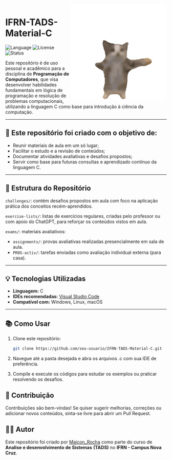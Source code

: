 <img src="image/happy-cat.gif" align="right" width="300">

# IFRN-TADS-Material-C

![Language](https://img.shields.io/badge/language-C-blue.svg)
![License](https://img.shields.io/badge/license-MIT-green.svg)
![Status](https://img.shields.io/badge/status-em%20desenvolvimento-yellow)

Este repositório é de uso pessoal e acadêmico para a disciplina de **Programação de Computadores**, que visa desenvolver habilidades fundamentais em lógica de programação e resolução de problemas computacionais, utilizando a linguagem C como base para introdução à ciência da computação.

---

## 🎯 Este repositório foi criado com o objetivo de:

- Reunir materiais de aula em um só lugar;
- Facilitar o estudo e a revisão de conteúdos;
- Documentar atividades avaliativas e desafios propostos;
- Servir como base para futuras consultas e aprendizado contínuo da linguagem C.

---

## 📁 Estrutura do Repositório
  `challenges/`: contém desafios propostos em aula com foco na aplicação prática dos conceitos recém-aprendidos.

  `exercise-lists/`: listas de exercícios regulares, criadas pelo professor ou com apoio do ChatGPT, para reforçar os conteúdos vistos em aula.

  `exams/`: materiais avaliativos:

   - `assignments/`: provas avaliativas realizadas presencialmente em sala de aula.
   - `PROG-activ/`: tarefas enviadas como avaliação individual externa (para casa).
---

## 💡 Tecnologias Utilizadas

- **Linguagem:** C
- **IDEs recomendadas:** [Visual Studio Code](https://code.visualstudio.com/)
- **Compatível com:** Windows, Linux, macOS

---

## 📚 Como Usar

1. Clone este repositório:

   ```bash
   git clone https://github.com/seu-usuario/IFRN-TADS-Material-C.git
   ```
   
3. Navegue até a pasta desejada e abra os arquivos .c com sua IDE de preferência.
4. Compile e execute os códigos para estudar os exemplos ou praticar resolvendo os desafios.

## 🤝 Contribuição

Contribuições são bem-vindas! Se quiser sugerir melhorias, correções ou adicionar novos conteúdos, sinta-se livre para abrir um Pull Request.

## 👨‍💻 Autor

Este repositório foi criado por [Maicon_Rocha](https://github.com/maiconroch06) como parte do curso de **Analise e desenvolvimento de Sistemas** **(TADS)** no **IFRN - Campus Nova Cruz**.
